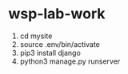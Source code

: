 # wsp-lab-work

1. cd mysite
2. source .env/bin/activate
3. pip3 install django
4. python3 manage.py runserver
